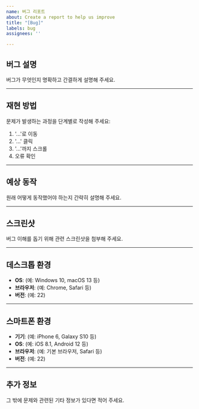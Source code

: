 ```yaml
---
name: 버그 리포트
about: Create a report to help us improve
title: "[Bug]"
labels: bug
assignees: ''

---
```


## 버그 설명
버그가 무엇인지 명확하고 간결하게 설명해 주세요.

---

## 재현 방법
문제가 발생하는 과정을 단계별로 작성해 주세요:
1. '...'로 이동
2. '...' 클릭
3. '...'까지 스크롤
4. 오류 확인

---

## 예상 동작
원래 어떻게 동작했어야 하는지 간략히 설명해 주세요.

---

## 스크린샷
버그 이해를 돕기 위해 관련 스크린샷을 첨부해 주세요.

---

## 데스크톱 환경
- **OS**: (예: Windows 10, macOS 13 등)  
- **브라우저**: (예: Chrome, Safari 등)  
- **버전**: (예: 22)

---

## 스마트폰 환경
- **기기**: (예: iPhone 6, Galaxy S10 등)  
- **OS**: (예: iOS 8.1, Android 12 등)  
- **브라우저**: (예: 기본 브라우저, Safari 등)  
- **버전**: (예: 22)

---

## 추가 정보
그 밖에 문제와 관련된 기타 정보가 있다면 적어 주세요.
